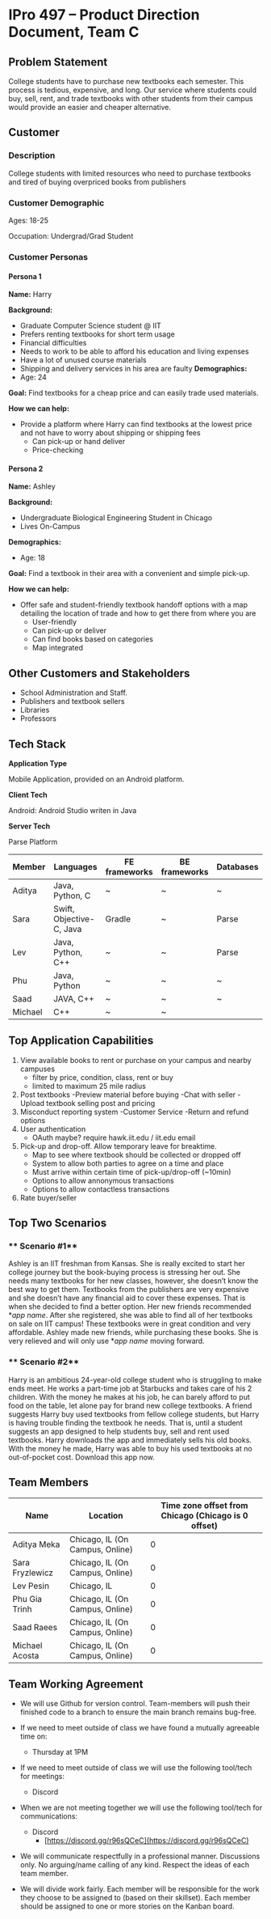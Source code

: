 # **IPro 497 – Product Direction Document, Team C**

## **Problem Statement**

College students have to purchase new textbooks each semester. This process is tedious, expensive, and long. Our service where students could buy, sell, rent, and trade textbooks with other students from their campus would provide an easier and cheaper alternative.

## **Customer**

### **Description**

College students with limited resources who need to purchase textbooks and tired of buying overpriced books from publishers

### **Customer Demographic**

Ages: 18-25

Occupation: Undergrad/Grad Student

### **Customer Personas**

#### Persona 1

**Name:** Harry

**Background:**
- Graduate Computer Science student @ IIT
- Prefers renting textbooks for short term usage
- Financial difficulties
- Needs to work to be able to afford his education and living expenses
- Have a lot of unused course materials
- Shipping and delivery services in his area are faulty
**Demographics:**
- Age: 24

**Goal:** Find textbooks for a cheap price and can easily trade used materials.

**How we can help:**
- Provide a platform where Harry can find textbooks at the lowest price and not have to worry about shipping or shipping fees
  - Can pick-up or hand deliver
  - Price-checking


#### Persona 2

**Name:** Ashley

**Background:**

- Undergraduate Biological Engineering Student in Chicago
- Lives On-Campus

**Demographics:**
- Age: 18

**Goal:** Find a textbook in their area with a convenient and simple pick-up.

**How we can help:**
- Offer safe and student-friendly textbook handoff options with a map detailing the location of trade and how to get there from where you are
  - User-friendly
  - Can pick-up or deliver
  - Can find books based on categories
  - Map integrated

## Other Customers and Stakeholders ##

- School Administration and Staff.
- Publishers and textbook sellers
- Libraries
- Professors

## Tech Stack ##

**Application Type**

Mobile Application, provided on an Android platform.

**Client Tech**

Android: Android Studio writen in Java

**Server Tech**

Parse Platform


| **Member** | **Languages** | **FE frameworks** | **BE frameworks** | **Databases** |
| --- | --- | --- | --- | --- |
| Aditya | Java, Python, C | ~ | ~ | ~ |
| Sara |  Swift, Objective-C, Java | Gradle | ~ | Parse |
| Lev |  Java, Python, C++ | ~ | ~ | Parse |
| Phu |  Java, Python | ~ | ~ | ~ |
| Saad |  JAVA, C++ | ~ | ~ | ~ |
| Michael| C++ | ~ | ~ |


## **Top Application Capabilities**

1. View available books to rent or purchase on your campus and nearby campuses
     - filter by price, condition, class, rent or buy
     - limited to maximum 25 mile radius
2. Post textbooks 
    -Preview material before buying
    -Chat with seller
    -Upload textbook selling post and pricing
4. Misconduct reporting system
    -Customer Service
    -Return and refund options
4. User authentication
     - OAuth maybe? require hawk.iit.edu / iit.edu email
5. Pick-up and drop-off. Allow temporary leave for breaktime.
     - Map to see where textbook should be collected or dropped off
     - System to allow both parties to agree on a time and place
     - Must arrive within certain time of pick-up/drop-off (~10min)
     - Options to allow annonymous transactions
     - Options to allow contactless transactions
6. Rate buyer/seller


## **Top Two Scenarios**

### ** Scenario #1**

Ashley is an IIT freshman from Kansas. She is really excited to start her college journey but the book-buying process is stressing her out. She needs many textbooks for her new classes, however, she doesn’t know the best way to get them. Textbooks from the publishers are very expensive and she doesn’t have any financial aid to cover these expenses. That is when she decided to find a better option. Her new friends recommended **app name*. After she registered, she was able to find all of her textbooks on sale on IIT campus! These textbooks were in great condition and very affordable. Ashley made new friends, while purchasing these books. She is very relieved and will only use **app name* moving forward. 

### ** Scenario #2**

Harry is an ambitious 24-year-old college student who is struggling to make ends meet. He works a part-time job at Starbucks and takes care of his 2 children. With the money he makes at his job, he can barely afford to put food on the table, let alone pay for brand new college textbooks. A friend suggests Harry buy used textbooks from fellow college students, but Harry is having trouble finding the textbook he needs. That is, until a student suggests an app designed to help students buy, sell and rent used textbooks. Harry downloads the app and immediately sells his old books. With the money he made, Harry was able to buy his used textbooks at no out-of-pocket cost. Download this app now.

##

## **Team Members**

| **Name** | **Location** | **Time zone offset from Chicago (Chicago is 0 offset)** |
| --- | --- | --- |
| Aditya Meka | Chicago, IL (On Campus, Online) | 0 |
| Sara Fryzlewicz | Chicago, IL (On Campus, Online) | 0 |
| Lev Pesin | Chicago, IL | 0 |
| Phu Gia Trinh | Chicago, IL (On Campus, Online) | 0 |
| Saad Raees | Chicago, IL (On Campus, Online) | 0 |
| Michael Acosta | Chicago, IL (On Campus, Online) | 0 |

## **Team Working Agreement**

- We will use Github for version control. Team-members will push their finished code to a branch to ensure the main branch remains bug-free.

- If we need to meet outside of class we have found a mutually agreeable time on:

  - Thursday at 1PM

- If we need to meet outside of class we will use the following tool/tech for meetings:

  - Discord

- When we are not meeting together we will use the following tool/tech for communications:

  - Discord
    - [https://discord.gg/r96sQCeC](https://discord.gg/r96sQCeC)

- We will communicate respectfully in a professional manner. Discussions only. No arguing/name calling of any kind. Respect the ideas of each team member.

- We will divide work fairly. Each member will be responsible for the work they choose to be assigned to (based on their skillset). Each member should be assigned to one or more stories on the Kanban board.
